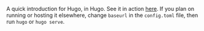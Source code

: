 
A quick introduction for Hugo, in Hugo. See it in action [here](http://hugo-hugo2.surge.sh/). If you plan on running or hosting it elsewhere, change `baseurl` in the `config.toml` file, then run `hugo` or `hugo serve`.
